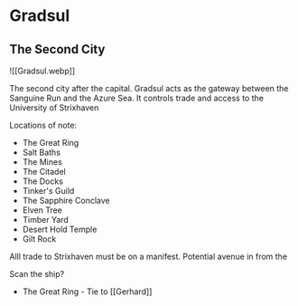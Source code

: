 # Gradsul
## The Second City

![[Gradsul.webp]]


The second city after the capital. Gradsul acts as the gateway between the Sanguine Run and the Azure Sea. It controls trade and access to the University of Strixhaven 

Locations of note:
- The Great Ring
- Salt Baths
- The Mines
- The Citadel
- The Docks
- Tinker's Guild
- The Sapphire Conclave
- Elven Tree
- Timber Yard
- Desert Hold Temple
- Gilt Rock


Alll trade to Strixhaven must be on a manifest.
Potential avenue in from the 

Scan the ship? 


- The Great Ring - Tie to [[Gerhard]]
